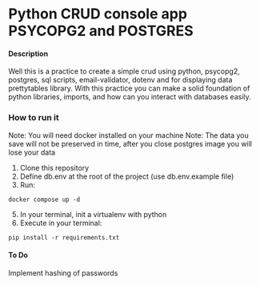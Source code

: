 # Python CRUD console app PSYCOPG2 and POSTGRES
#### Description
Well this is a practice to create a simple crud using python, psycopg2, postgres, sql scripts, email-validator, dotenv and for displaying data prettytables library.
With this practice you can make a solid foundation of python libraries, imports, and how can you interact with databases easily.

### How to run it
Note: You will need docker installed on your machine
Note: The data you save will not be preserved in time, after you close postgres image you will lose your data

1. Clone this repository
2. Define db.env at the root of the project (use db.env.example file)
3. Run:
   
```
docker compose up -d
```

5. In your terminal, init a virtualenv with python
6. Execute in your terminal:
   
```
pip install -r requirements.txt
```

#### To Do
Implement hashing of passwords
